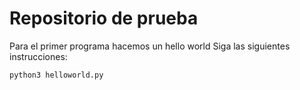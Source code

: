# Repositorio de prueba
Para el primer programa hacemos un hello world
Siga las siguientes instrucciones:
```
python3 helloworld.py
```